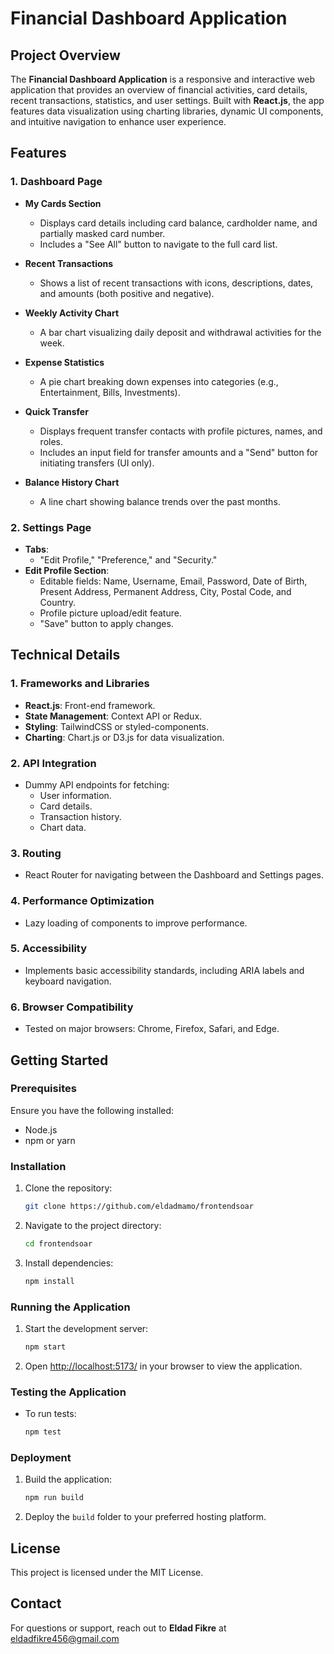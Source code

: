 # Financial Dashboard Application  

## Project Overview  
The **Financial Dashboard Application** is a responsive and interactive web application that provides an overview of financial activities, card details, recent transactions, statistics, and user settings. Built with **React.js**, the app features data visualization using charting libraries, dynamic UI components, and intuitive navigation to enhance user experience.  

## Features  
### 1. **Dashboard Page**  
- **My Cards Section**  
  - Displays card details including card balance, cardholder name, and partially masked card number.  
  - Includes a "See All" button to navigate to the full card list.  

- **Recent Transactions**  
  - Shows a list of recent transactions with icons, descriptions, dates, and amounts (both positive and negative).  

- **Weekly Activity Chart**  
  - A bar chart visualizing daily deposit and withdrawal activities for the week.  

- **Expense Statistics**  
  - A pie chart breaking down expenses into categories (e.g., Entertainment, Bills, Investments).  

- **Quick Transfer**  
  - Displays frequent transfer contacts with profile pictures, names, and roles.  
  - Includes an input field for transfer amounts and a "Send" button for initiating transfers (UI only).  

- **Balance History Chart**  
  - A line chart showing balance trends over the past months.  

### 2. **Settings Page**  
- **Tabs**:  
  - "Edit Profile," "Preference," and "Security."  
- **Edit Profile Section**:  
  - Editable fields: Name, Username, Email, Password, Date of Birth, Present Address, Permanent Address, City, Postal Code, and Country.  
  - Profile picture upload/edit feature.  
  - "Save" button to apply changes.  

## Technical Details  
### **1. Frameworks and Libraries**  
- **React.js**: Front-end framework.  
- **State Management**: Context API or Redux.  
- **Styling**: TailwindCSS or styled-components.  
- **Charting**: Chart.js or D3.js for data visualization.  

### **2. API Integration**  
- Dummy API endpoints for fetching:  
  - User information.  
  - Card details.  
  - Transaction history.  
  - Chart data.  

### **3. Routing**  
- React Router for navigating between the Dashboard and Settings pages.  

### **4. Performance Optimization**  
- Lazy loading of components to improve performance.  

### **5. Accessibility**  
- Implements basic accessibility standards, including ARIA labels and keyboard navigation.  

### **6. Browser Compatibility**  
- Tested on major browsers: Chrome, Firefox, Safari, and Edge.  

## Getting Started  

### Prerequisites  
Ensure you have the following installed:  
- Node.js  
- npm or yarn  

### Installation  
1. Clone the repository:  
   ```bash  
   git clone https://github.com/eldadmamo/frontendsoar 
   ```  
2. Navigate to the project directory:  
   ```bash  
   cd frontendsoar 
   ```  
3. Install dependencies:  
   ```bash  
   npm install  
   ```  

### Running the Application  
1. Start the development server:  
   ```bash  
   npm start  
   ```  
2. Open [http://localhost:5173/](http://localhost:5173/) in your browser to view the application.  

### Testing the Application  
- To run tests:  
  ```bash  
  npm test  
  ```  

### Deployment  
1. Build the application:  
   ```bash  
   npm run build  
   ```  
2. Deploy the `build` folder to your preferred hosting platform.  

## License  
This project is licensed under the MIT License.  

## Contact  
For questions or support, reach out to **Eldad Fikre** at eldadfikre456@gmail.com  

